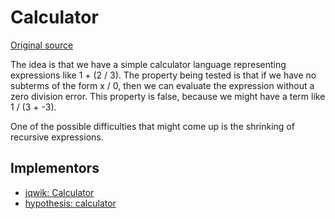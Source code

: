 # Calculator

[Original source](https://github.com/mc-imperial/hypothesis-ecoop-2020-artifact/blob/master/smartcheck-benchmarks/evaluations/calculator)

The idea is that we have a simple calculator language representing expressions like 1 + (2 / 3).
The property being tested is that if we have no subterms of the form x / 0, then we can evaluate the expression without a zero division error. 
This property is false, because we might have a term like 1 / (3 + -3).

One of the possible difficulties that might come up is the shrinking of recursive expressions.


## Implementors

- [jqwik: Calculator](/pbt-libraries/jqwik/src/test/java/challenges/calculator/CalculatorProperties.java)
- [hypothesis: calculator](/pbt-libraries/hypothesis/challenges/caluclator.py)

